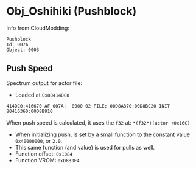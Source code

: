 Obj_Oshihiki (Pushblock)
========================

Info from CloudModding:

```
Pushblock
Id: 007A
Object: 0003
```

## Push Speed

Spectrum output for actor file:
- Loaded at `0x80414DC0`

```
414DC0:416670 AF 007A:  0000 02 FILE: 00D8A370:00D8BC20 INIT 80416360:00D8B910
```

When push speed is calculated, it uses the `f32` at: `*(f32*)(actor +0x16C)`
- When initializing push, is set by a small function to the constant value `0x40000000`, or `2.0`.
- This same function (and value) is used for pulls as well.
- Function offset: `0x1084‬`
- Function VROM: `0xD8B3F4`
